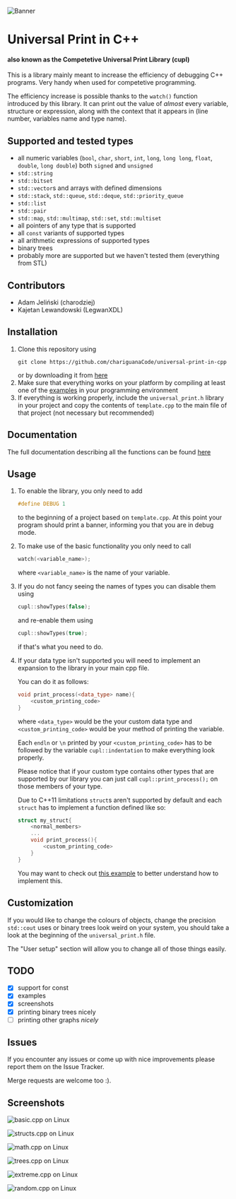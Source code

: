 ![Banner](/screenshots/Banner.jpg)

# Universal Print in C++ 
#### also known as the Competetive Universal Print Library (cupl)

This is a library mainly meant to increase the efficiency of debugging C++ programs. 
Very handy when used for competetive programming.

The efficiency increase is possible thanks to the `watch()` function introduced by this library.
It can print out the value of _almost_ every variable,  structure or expression, along with the context that it appears in (line number, variables name and type name).

## Supported and tested types

* all numeric variables (`bool`, `char`, `short`, `int`, `long`, `long long`, `float`, `double`, `long double`) both `signed` and `unsigned`
* `std::string`
* `std::bitset`
* `std::vector`s and arrays with defined dimensions
* `std::stack`, `std::queue`, `std::deque`, `std::priority_queue`
* `std::list`
* `std::pair`
* `std::map`, `std::multimap`, `std::set`, `std::multiset`
* all pointers of any type that is supported
* all `const` variants of supported types
* all arithmetic expressions of supported types
* binary trees
* probably more are supported but we haven't tested them (everything from STL)

## Contributors

* Adam Jeliński (charodziej)
* Kajetan Lewandowski (LegwanXDL)

## Installation

 1. Clone this repository using
    ```
    git clone https://github.com/chariguanaCode/universal-print-in-cpp
    ```
    or by downloading it from [here](https://github.com/chariguanaCode/universal-print-in-cpp/archive/master.zip)
 2. Make sure that everything works on your platform by compiling at least one of the [examples](/examples/) in your programming environment
 3. If everything is working properly, include the `universal_print.h` library in your project and copy the contents of `template.cpp` to the main file of that project (not necessary but recommended)

## Documentation

The full documentation describing all the functions can be found [here](/documentation/README.md)

## Usage

 1. To enable the library, you only need to add 
    ```cpp
    #define DEBUG 1
    ```
    to the beginning of a project based on `template.cpp`.
    At this point your program should print a banner, informing you that you are in debug mode.

 2. To make use of the basic functionality you only need to call
    ```cpp
    watch(<variable_name>);
    ```
    where `<variable_name>` is the name of your variable.

 3. If you do not fancy seeing the names of types you can disable them using
    ```cpp
    cupl::showTypes(false);
    ```
    and re-enable them using
    ```cpp
    cupl::showTypes(true);
    ```
    if that's what you need to do.

 4. If your data type isn't supported you will need to implement an expansion to the library in your main cpp file.
 
    You can do it as follows:
    ```cpp
    void print_process(<data_type> name){
        <custom_printing_code>
    }
    ```
    where `<data_type>` would be the your custom data type and `<custom_printing_code>` would be your method of printing the variable. 
    
    Each `endln` or `\n` printed by your `<custom_printing_code>` has to be followed by the variable `cupl::indentation` to make everything look properly.
    
    Please notice that if your custom type contains other types that are supported by our library you can just call `cupl::print_process();` on those members of your type.

    Due to C++11 limitations `struct`s aren't supported by default and each `struct` has to implement a function defined like so:
    ```cpp
    struct my_struct{
        <normal_members>
        ...
        void print_process(){
            <custom_printing_code>
        }
    }
    ```
    You may want to check out [this example](/examples/structs.cpp) to better understand how to implement this.

## Customization

If you would like to change the colours of objects, change the precision `std::cout` uses or binary trees look weird on your system, you should take a look at the beginning of the `universal_print.h` file.

The "User setup" section will allow you to change all of those things easily.

## TODO

* [x] support for const
* [x] examples
* [x] screenshots
* [x] printing binary trees nicely
* [ ] printing other graphs _nicely_

## Issues

If you encounter any issues or come up with nice improvements please report them on the Issue Tracker.

Merge requests are welcome too :).

## Screenshots

![basic.cpp on Linux](/screenshots/Linux_basic.png)

![structs.cpp on Linux](/screenshots/Linux_structs.png)

![math.cpp on Linux](/screenshots/Linux_math.png)

![trees.cpp on Linux](/screenshots/Linux_trees.png)

![extreme.cpp on Linux](/screenshots/Linux_extreme.png)

![random.cpp on Linux](/screenshots/Linux_random.png)


